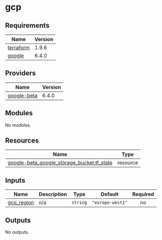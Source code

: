 # gcp

<!-- BEGIN_TF_DOCS -->
## Requirements

| Name | Version |
|------|---------|
| <a name="requirement_terraform"></a> [terraform](#requirement\_terraform) | 1.9.6 |
| <a name="requirement_google"></a> [google](#requirement\_google) | 6.4.0 |

## Providers

| Name | Version |
|------|---------|
| <a name="provider_google-beta"></a> [google-beta](#provider\_google-beta) | 6.4.0 |

## Modules

No modules.

## Resources

| Name | Type |
|------|------|
| [google-beta_google_storage_bucket.tf_state](https://registry.terraform.io/providers/hashicorp/google-beta/latest/docs/resources/google_storage_bucket) | resource |

## Inputs

| Name | Description | Type | Default | Required |
|------|-------------|------|---------|:--------:|
| <a name="input_gcp_region"></a> [gcp\_region](#input\_gcp\_region) | n/a | `string` | `"europe-west1"` | no |

## Outputs

No outputs.
<!-- END_TF_DOCS -->
